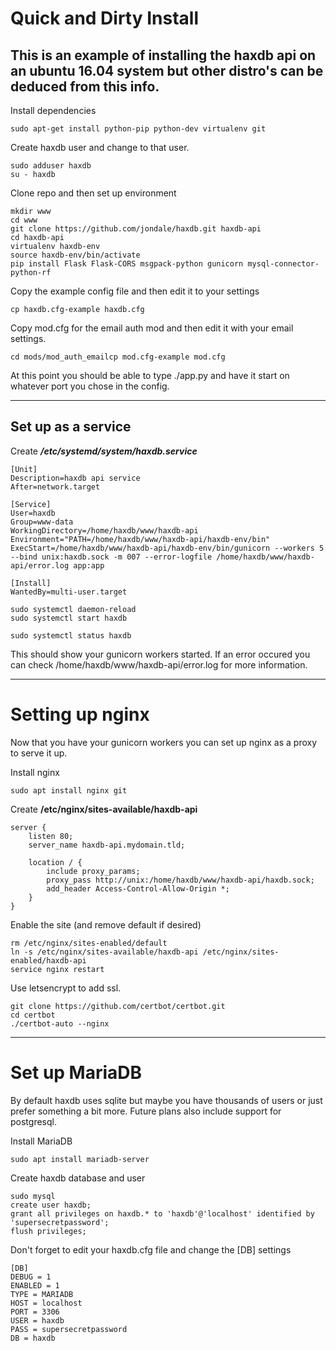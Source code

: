 # Quick and Dirty Install
This is an example of installing the haxdb api on an ubuntu 16.04 system but other distro's can be deduced from this info.
---

Install dependencies
```
sudo apt-get install python-pip python-dev virtualenv git
```

Create haxdb user and change to that user.
```
sudo adduser haxdb
su - haxdb
```

Clone repo and then set up environment
```
mkdir www
cd www
git clone https://github.com/jondale/haxdb.git haxdb-api
cd haxdb-api
virtualenv haxdb-env
source haxdb-env/bin/activate
pip install Flask Flask-CORS msgpack-python gunicorn mysql-connector-python-rf
```

Copy the example config file and then edit it to your settings
```
cp haxdb.cfg-example haxdb.cfg

```

Copy mod.cfg for the email auth mod and then edit it with your email settings.
```
cd mods/mod_auth_emailcp mod.cfg-example mod.cfg
```

At this point you should be able to type ./app.py and have it start on whatever port you chose in the config.

---

## Set up as a service

Create ***/etc/systemd/system/haxdb.service***
```
[Unit]
Description=haxdb api service
After=network.target

[Service]
User=haxdb
Group=www-data
WorkingDirectory=/home/haxdb/www/haxdb-api
Environment="PATH=/home/haxdb/www/haxdb-api/haxdb-env/bin"
ExecStart=/home/haxdb/www/haxdb-api/haxdb-env/bin/gunicorn --workers 5 --bind unix:haxdb.sock -m 007 --error-logfile /home/haxdb/www/haxdb-api/error.log app:app

[Install]
WantedBy=multi-user.target
```

```
sudo systemctl daemon-reload
sudo systemctl start haxdb

sudo systemctl status haxdb
```
This should show your gunicorn workers started.  If an error occured you can check /home/haxdb/www/haxdb-api/error.log for more information.

---

# Setting up nginx

Now that you have your gunicorn workers you can set up nginx as a proxy to serve it up.

Install nginx
```
sudo apt install nginx git
```


Create **/etc/nginx/sites-available/haxdb-api**
```
server {
    listen 80;
    server_name haxdb-api.mydomain.tld;

    location / {
        include proxy_params;
        proxy_pass http://unix:/home/haxdb/www/haxdb-api/haxdb.sock;
        add_header Access-Control-Allow-Origin *;
    }
}
```

Enable the site (and remove default if desired)
```
rm /etc/nginx/sites-enabled/default
ln -s /etc/nginx/sites-available/haxdb-api /etc/nginx/sites-enabled/haxdb-api
service nginx restart
```

Use letsencrypt to add ssl.
```
git clone https://github.com/certbot/certbot.git
cd certbot
./certbot-auto --nginx
```

---

# Set up MariaDB
By default haxdb uses sqlite but maybe you have thousands of users or just prefer something a bit more.  Future plans also include support for postgresql.

Install MariaDB
```
sudo apt install mariadb-server
```

Create haxdb database and user
```
sudo mysql
create user haxdb;
grant all privileges on haxdb.* to 'haxdb'@'localhost' identified by 'supersecretpassword';
flush privileges;
```

Don't forget to edit your haxdb.cfg file and change the [DB] settings
```
[DB]
DEBUG = 1
ENABLED = 1
TYPE = MARIADB
HOST = localhost
PORT = 3306
USER = haxdb
PASS = supersecretpassword
DB = haxdb
```
